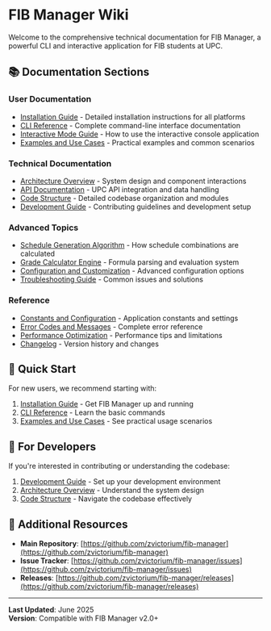 # FIB Manager Wiki

Welcome to the comprehensive technical documentation for FIB Manager, a powerful CLI and interactive application for FIB students at UPC.

## 📚 Documentation Sections

### User Documentation
- [Installation Guide](Installation-Guide.md) - Detailed installation instructions for all platforms
- [CLI Reference](CLI-Reference.md) - Complete command-line interface documentation
- [Interactive Mode Guide](Interactive-Mode-Guide.md) - How to use the interactive console application
- [Examples and Use Cases](Examples-and-Use-Cases.md) - Practical examples and common scenarios

### Technical Documentation
- [Architecture Overview](Architecture-Overview.md) - System design and component interactions
- [API Documentation](API-Documentation.md) - UPC API integration and data handling
- [Code Structure](Code-Structure.md) - Detailed codebase organization and modules
- [Development Guide](Development-Guide.md) - Contributing guidelines and development setup

### Advanced Topics
- [Schedule Generation Algorithm](Schedule-Generation-Algorithm.md) - How schedule combinations are calculated
- [Grade Calculator Engine](Grade-Calculator-Engine.md) - Formula parsing and evaluation system
- [Configuration and Customization](Configuration-and-Customization.md) - Advanced configuration options
- [Troubleshooting Guide](Troubleshooting-Guide.md) - Common issues and solutions

### Reference
- [Constants and Configuration](Constants-and-Configuration.md) - Application constants and settings
- [Error Codes and Messages](Error-Codes-and-Messages.md) - Complete error reference
- [Performance Optimization](Performance-Optimization.md) - Performance tips and limitations
- [Changelog](Changelog.md) - Version history and changes

## 🚀 Quick Start

For new users, we recommend starting with:
1. [Installation Guide](Installation-Guide.md) - Get FIB Manager up and running
2. [CLI Reference](CLI-Reference.md) - Learn the basic commands
3. [Examples and Use Cases](Examples-and-Use-Cases.md) - See practical usage scenarios

## 🔧 For Developers

If you're interested in contributing or understanding the codebase:
1. [Development Guide](Development-Guide.md) - Set up your development environment
2. [Architecture Overview](Architecture-Overview.md) - Understand the system design
3. [Code Structure](Code-Structure.md) - Navigate the codebase effectively

## 📖 Additional Resources

- **Main Repository**: [https://github.com/zvictorium/fib-manager](https://github.com/zvictorium/fib-manager)
- **Issue Tracker**: [https://github.com/zvictorium/fib-manager/issues](https://github.com/zvictorium/fib-manager/issues)
- **Releases**: [https://github.com/zvictorium/fib-manager/releases](https://github.com/zvictorium/fib-manager/releases)

---

**Last Updated**: June 2025  
**Version**: Compatible with FIB Manager v2.0+
